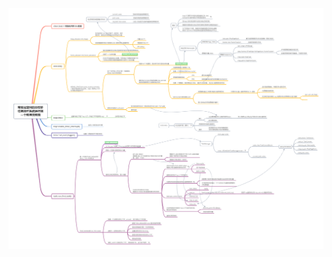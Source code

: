 ![](docs/%E5%B8%A6%E5%9C%B0%E5%9D%80%E7%A9%BA%E9%97%B4%E7%9A%84%E5%88%86%E6%97%B6%E5%A4%9A%E4%BB%BB%E5%8A%A1%E6%93%8D%E4%BD%9C%E7%B3%BB%E7%BB%9F%E8%BF%90%E8%A1%8C%E7%AC%AC%E4%B8%80%E4%B8%AA%E7%A8%8B%E5%BA%8F%E6%B5%81%E7%A8%8B%E5%9B%BE.png)